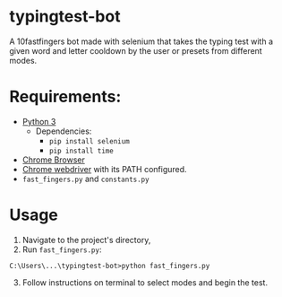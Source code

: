 # typingtest-bot
A 10fastfingers bot made with selenium that takes the typing test with a given word and letter cooldown by the user or presets from different modes.

# Requirements:
* [Python 3](https://www.python.org/downloads/)
  * Dependencies:
    * `pip install selenium`
    * `pip install time`
* [Chrome Browser](https://www.google.com/intl/en_ca/chrome/)
* [Chrome webdriver](https://chromedriver.chromium.org/downloads) with its PATH configured.
* `fast_fingers.py` and `constants.py`

# Usage
1. Navigate to the project's directory,
2. Run `fast_fingers.py`:
```
C:\Users\...\typingtest-bot>python fast_fingers.py
```
3. Follow instructions on terminal to select modes and begin the test.
